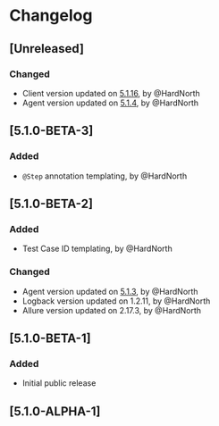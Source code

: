 # Changelog

## [Unreleased]
### Changed
- Client version updated on [5.1.16](https://github.com/reportportal/client-java/releases/tag/5.1.16), by @HardNorth
- Agent version updated on [5.1.4](https://github.com/reportportal/agent-java-cucumber2/releases/tag/5.1.4), by @HardNorth

## [5.1.0-BETA-3]
### Added
- `@Step` annotation templating, by @HardNorth

## [5.1.0-BETA-2]
### Added
- Test Case ID templating, by @HardNorth
### Changed
- Agent version updated on [5.1.3](https://github.com/reportportal/agent-java-cucumber2/releases/tag/5.1.3), by @HardNorth
- Logback version updated on 1.2.11, by @HardNorth
- Allure version updated on 2.17.3, by @HardNorth

## [5.1.0-BETA-1]
### Added
- Initial public release

## [5.1.0-ALPHA-1]
